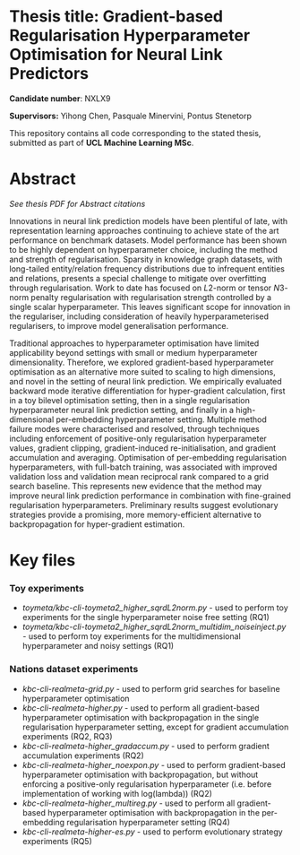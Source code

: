 # Thesis title: Gradient-based Regularisation Hyperparameter Optimisation for Neural Link Predictors

**Candidate number**: NXLX9

**Supervisors:** Yihong Chen, Pasquale Minervini, Pontus Stenetorp

This repository contains all code corresponding to the stated thesis, submitted as part of **UCL Machine Learning MSc**.


# Abstract

*See thesis PDF for Abstract citations*

Innovations in neural link prediction models have been plentiful of late, with representation learning approaches continuing to achieve state of the art performance on benchmark datasets. Model performance has been shown to be highly dependent on hyperparameter choice, including the method and strength of regularisation. Sparsity in knowledge graph datasets, with long-tailed entity/relation frequency distributions due to infrequent entities and relations, presents a special challenge to mitigate over overfitting through regularisation. Work to date has focused on $L2$-norm or tensor $N3$-norm penalty regularisation with regularisation strength controlled by a single scalar hyperparameter. This leaves significant scope for innovation in the regulariser, including consideration of heavily hyperparameterised regularisers, to improve model generalisation performance.

Traditional approaches to hyperparameter optimisation have limited applicability beyond settings with small or medium hyperparameter dimensionality. Therefore, we explored gradient-based hyperparameter optimisation as an alternative more suited to scaling to high dimensions, and novel in the setting of neural link prediction. We empirically evaluated backward mode iterative differentiation for hyper-gradient calculation, first in a toy bilevel optimisation setting, then in a single regularisation hyperparameter neural link prediction setting, and finally in a high-dimensional per-embedding hyperparameter setting. Multiple method failure modes were characterised and resolved, through techniques including enforcement of positive-only regularisation hyperparameter values, gradient clipping, gradient-induced re-initialisation, and gradient accumulation and averaging. Optimisation of per-embedding regularisation hyperparameters, with full-batch training, was associated with improved validation loss and validation mean reciprocal rank compared to a grid search baseline. This represents new evidence that the method may improve neural link prediction performance in combination with fine-grained regularisation hyperparameters. Preliminary results suggest evolutionary strategies provide a promising, more memory-efficient alternative to backpropagation for hyper-gradient estimation.

# Key files

### Toy experiments
* *toymeta/kbc-cli-toymeta2_higher_sqrdL2norm.py* - used to perform toy experiments for the single hyperparameter noise free setting (RQ1)
* *toymeta/kbc-cli-toymeta2_higher_sqrdL2norm_multidim_noiseinject.py* - used to perform toy experiments for the multidimensional hyperparameter and noisy settings (RQ1)

### Nations dataset experiments
* *kbc-cli-realmeta-grid.py* - used to perform grid searches for baseline hyperparameter optimisation
* *kbc-cli-realmeta-higher.py* - used to perform all gradient-based hyperparameter optimisation with backpropagation in the single regularisation hyperparameter setting, except for gradient accumulation experiments (RQ2, RQ3)
* *kbc-cli-realmeta-higher_gradaccum.py* - used to perform gradient accumulation experiments (RQ2)
* *kbc-cli-realmeta-higher_noexpon.py* - used to perform gradient-based hyperparameter optimisation with backpropagation, but without enforcing a positive-only regularisation hyperparameter (i.e. before implementation of working with log(lambda)) (RQ2)
* *kbc-cli-realmeta-higher_multireg.py* - used to perform all gradient-based hyperparameter optimisation with backpropagation in the per-embedding regularisation hyperparameter setting (RQ4)
* *kbc-cli-realmeta-higher-es.py* - used to perform evolutionary strategy experiments (RQ5)
